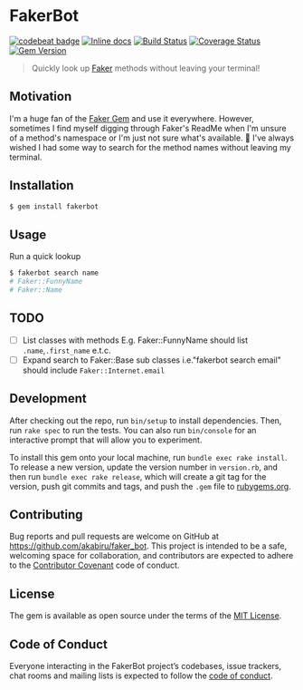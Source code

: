 # FakerBot

[![codebeat badge](https://codebeat.co/badges/ef4839f2-3946-4435-8c0e-7025de5fac22)](https://codebeat.co/projects/github-com-akabiru-faker_bot-master) [![Inline docs](http://inch-ci.org/github/akabiru/faker_bot.svg?branch=master)](http://inch-ci.org/github/akabiru/faker_bot) [![Build Status](https://travis-ci.com/akabiru/faker_bot.svg?branch=master)](https://travis-ci.com/akabiru/faker_bot) [![Coverage Status](https://coveralls.io/repos/github/akabiru/faker_bot/badge.svg?branch=master)](https://coveralls.io/github/akabiru/faker_bot?branch=master) [![Gem Version](https://badge.fury.io/rb/fakerbot.svg)](https://badge.fury.io/rb/fakerbot)

> Quickly look up [Faker](https://github.com/stympy/faker) methods without leaving your terminal!

## Motivation

I'm a huge fan of the [Faker Gem](https://github.com/stympy/faker) and use it everywhere. However, sometimes I find myself digging through Faker's ReadMe when I'm unsure of a method's namespace
or I'm just not sure what's available. :see_no_evil: I've always wished I had some way to search for the method names without leaving my terminal.


## Installation

```bash
$ gem install fakerbot
```

## Usage

Run a quick lookup

```bash
$ fakerbot search name
# Faker::FunnyName
# Faker::Name
```

## TODO

- [ ] List classes with methods E.g. Faker::FunnyName should list `.name`,`.first_name` e.t.c.
- [ ] Expand search to Faker::Base sub classes i.e."fakerbot search email" should include `Faker::Internet.email`

## Development

After checking out the repo, run `bin/setup` to install dependencies. Then, run `rake spec` to run the tests. You can also run `bin/console` for an interactive prompt that will allow you to experiment.

To install this gem onto your local machine, run `bundle exec rake install`. To release a new version, update the version number in `version.rb`, and then run `bundle exec rake release`, which will create a git tag for the version, push git commits and tags, and push the `.gem` file to [rubygems.org](https://rubygems.org).

## Contributing

Bug reports and pull requests are welcome on GitHub at https://github.com/akabiru/faker_bot. This project is intended to be a safe, welcoming space for collaboration, and contributors are expected to adhere to the [Contributor Covenant](http://contributor-covenant.org) code of conduct.

## License

The gem is available as open source under the terms of the [MIT License](https://opensource.org/licenses/MIT).

## Code of Conduct

Everyone interacting in the FakerBot project’s codebases, issue trackers, chat rooms and mailing lists is expected to follow the [code of conduct](https://github.com/akabiru/faker_bot/blob/master/CODE_OF_CONDUCT.md).
